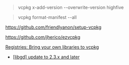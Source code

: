 > vcpkg x-add-version --overwrite-version highfive

> vcpkg format-manifest --all

https://github.com/friendlyanon/setup-vcpkg

https://github.com/jherico/ezvcpkg

[Registries: Bring your own libraries to vcpkg](https://devblogs.microsoft.com/cppblog/registries-bring-your-own-libraries-to-vcpkg/)

- [[libgd] update to 2.3.x and later](https://github.com/microsoft/vcpkg/issues/19451)


